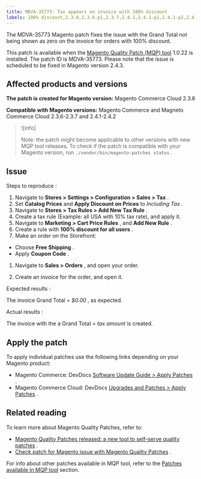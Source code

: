 ```yaml
---
title: MDVA-35773: Tax appears on invoice with 100% discount
labels: 100% discount,2.3.6,2.3.6-p1,2.3.7,2.4.1,2.4.1-p1,2.4.1-p2,2.4.2,MQP 1.0.22,MQP patches,Magento Commerce,Magento Commerce Cloud,Magento Quality Patches,grand total,invoice,tax miscalculated
---
```


The MDVA-35773 Magento patch fixes the issue with the Grand Total not being shown as zero on the invoice for orders with 100% discount.

This patch is available when the [Magento Quality Patch (MQP) tool](https://support.magento.com/hc/en-us/articles/360047139492) 1.0.22 is installed. The patch ID is MDVA-35773. Please note that the issue is scheduled to be fixed in Magento version 2.4.3.

## Affected products and versions

 **The patch is created for Magento version:** Magento Commerce Cloud 2.3.6

 **Compatible with Magento versions:** Magento Commerce and Magneto Commerce Cloud 2.3.6-2.3.7 and 2.4.1-2.4.2

>![info]
>
>Note: the patch might become applicable to other versions with new MQP tool releases. To check if the patch is compatible with your Magento version, run `./vendor/bin/magento-patches status` .

## Issue

 <span class="wysiwyg-underline">Steps to reproduce</span> :

1. Navigate to **Stores > Settings > Configuration > Sales > Tax** .
1. Set **Catalog Prices** and **Apply Discount on Prices** to *Including Tax* .
1. Navigate to **Stores > Tax Rules > Add New Tax Rule** .
1. Create a tax rule (Example: all USA with 10% tax rate), and apply it.
1. Navigate to **Marketing > Cart Price Rules** , and **Add New Rule** .
1. Create a rule with **100% discount for all users** .
1. Make an order on the Storefront:

* Choose **Free Shipping** .
* Apply **Coupon Code** .

1. Navigate to **Sales > Orders** , and open your order.

1. Create an invoice for the order, and open it.

 <span class="wysiwyg-underline">Expected results</span> :

The invoice Grand Total = *$0.00* , as expected.

 <span class="wysiwyg-underline">Actual results</span> :

The invoice with the a Grand Total = *tax amount* is created.

## Apply the patch

To apply individual patches use the following links depending on your Magento product:

* Magento Commerce: DevDocs [Software Update Guide > Apply Patches](https://devdocs.magento.com/guides/v2.4/comp-mgr/patching.html) .
* Magento Commerce Cloud: DevDocs [Upgrades and Patches > Apply Patches](https://devdocs.magento.com/cloud/project/project-patch.html) .

## Related reading

To learn more about Magento Quality Patches, refer to:

* [Magento Quality Patches released: a new tool to self-serve quality patches](https://support.magento.com/hc/en-us/articles/360047139492) .
* [Check patch for Magento issue with Magento Quality Patches](https://support.magento.com/hc/en-us/articles/360047125252) .

For info about other patches available in MQP tool, refer to the [Patches available in MQP tool](https://support.magento.com/hc/en-us/sections/360010506631-Patches-available-in-MQP-tool-) section.